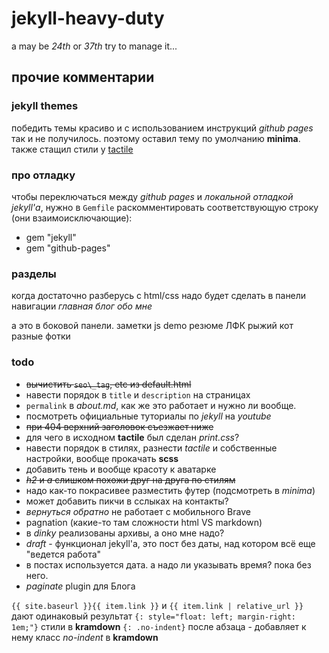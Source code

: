 # jekyll-heavy-duty
a may be _24th_ or _37th_ try to manage it...

## прочие комментарии

### jekyll themes
победить темы красиво и с использованием инструкций _github pages_ так и не получилось. поэтому оставил тему по умолчанию
__minima__. также стащил стили у [tactile](https://github.com/pages-themes/tactile)


### про отладку
чтобы переключаться между _github pages_ и _локальной отладкой jekyll'а_, нужно в `Gemfile` раскомментировать
соответствующую строку (они взаимоисключающие):
- gem "jekyll"
- gem "github-pages"


### разделы
когда достаточно разберусь с html/css надо будет сделать в панели навигации
_главная_
_блог_
_обо мне_

а это в боковой панели. 
заметки
js demo
резюме
ЛФК
рыжий кот
разные фотки


### todo
- ~~вычистить `seo\_tag`,  etc из default.html~~
- навести порядок в `title` и `description` на страницах
- `permalink` в _about.md_, как же это работает и нужно ли вообще.
- посмотреть официальные туториалы по _jekyll_ на _youtube_
- ~~при 404 верхний заголовок съезжает ниже~~
- для чего в исходном __tactile__ был сделан _print.css_?
- навести порядок в стилях, разнести _tactile_ и собственные настройки, вообще прокачать __scss__
- добавить тень и вообще красоту к аватарке
- ~~_h2_ и _a_ слишком похожи друг на друга по стилям~~
- надо как-то покрасивее разместить футер (подсмотреть в _minima_)
- может добавить пикчи в сслыках на контакты?
- _вернуться обратно_ не работает с мобильного Brave
- pagnation (какие-то там сложности html VS markdown)
- в _dinky_ реализованы архивы, а оно мне надо?
- _draft_ - функционал jekyll'а, это пост без даты, над котором всё еще "ведется работа"
- в постах используется дата. а надо ли указывать время? пока без него.
- _paginate_ plugin для Блога



`{{ site.baseurl }}{{ item.link }}` и `{{ item.link | relative_url }}` дают одинаковый результат
`{: style="float: left; margin-right: 1em;"}` стили в __kramdown__
`{: .no-indent}` после абзаца - добавляет к нему класс _no-indent_ в **kramdown**

